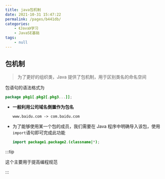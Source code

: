 ```yaml
---
title: java包机制
date: 2021-10-31 15:47:22
permalink: /pages/b441db/
categories:
    - 《Java》学习
    - JavaSE基础
tags:
    - null
---
```


## 包机制

> 为了更好的组织类，Java 提供了包机制，用于区别类名的命名空间

包语句的语法格式为

```java
package pkg1[.pkg2[.pkg3...]];
```

-   **一般利用公司域名倒置作为包名**

    ```
    www.baidu.com -> com.baidu.com
    ```

-   为了能够使用某一个包的成员，我们需要在 Java 程序中明确导入该包，使用`import`语句即可完成此功能

    ```java
    import package1.package2.(classname|*);
    ```

:::tip

这个主要用于提高编程规范

:::
